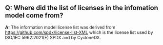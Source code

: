 ## **Q: Where did the list of licenses in the infomation model come from?**
**A:** 
The information model license list was derived from 
https://github.com/spdx/license-list-XML 
which is the license list used by ISO/IEC 5962:2021(E) SPDX
and by CycloneDX.